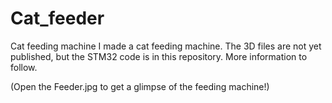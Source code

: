 # Cat_feeder
Cat feeding machine
I made a cat feeding machine. The 3D files are not yet published, but the STM32 code is in this repository.
More information to follow.


(Open the Feeder.jpg to get a glimpse of the feeding machine!)
